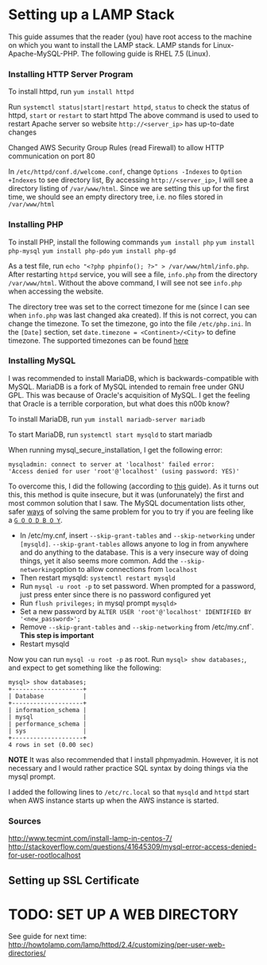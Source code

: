 # Setting up a LAMP Stack

This guide assumes that the reader (you) have root access to the machine on which you want to install the LAMP stack.
LAMP stands for Linux-Apache-MySQL-PHP. The following guide is RHEL 7.5 (Linux). 

### Installing HTTP Server Program
To install httpd, run `yum install httpd`

Run `systemctl status|start|restart httpd`, `status` to check the status of httpd, `start` or `restart` to start httpd
The above command is used to used to restart Apache server so website `http://<server_ip>` has up-to-date changes

Changed AWS Security Group Rules (read Firewall) to allow HTTP communication on port 80

In `/etc/httpd/conf.d/welcome.conf`, change `Options -Indexes` to `Option +Indexes` to see directory list,
By accessing `http://<server_ip>`, I will see a directory listing of `/var/www/html`. Since we are setting this up
for the first time, we should see an empty directory tree, i.e. no files stored in `/var/www/html`

### Installing PHP
To install PHP, install the following commands
`yum install php`
`yum install php-mysql`
`yum install php-pdo`
`yum install php-gd`

As a test file, run `echo "<?php phpinfo(); ?>" > /var/www/html/info.php`. After restarting `httpd` service, 
you will see a file, `info.php` from the directory `/var/www/html`. Without the above command, I will see not 
see `info.php` when accessing the website. 

The directory tree was set to the correct timezone for me (since I can see when `info.php` was last changed 
aka created). If this is not correct, you can change the timezone. To set the timezone, go into the file
`/etc/php.ini`. In the `[Date]` section, set `date.timezone = <Continent>/<City>` to define timezone. The 
supported timezones can be found [here](http://php.net/manual/en/timezones.php) 

### Installing MySQL
I was recommended to install MariaDB, which is backwards-compatible with MySQL. MariaDB is a fork of MySQL intended to
remain free under GNU GPL. This was because of Oracle's acquisition of MySQL. I get the feeling that Oracle is a 
terrible corporation, but what does this n00b know?

To install MariaDB, run `yum install mariadb-server mariadb`

To start MariaDB, run `systemctl start mysqld` to start mariadb

When running mysql_secure_installation, I get the following error:
```
mysqladmin: connect to server at 'localhost' failed error:
'Access denied for user 'root'@'localhost' (using password: YES)'
```

To overcome this, I did the following (according to 
[this](http://stackoverflow.com/questions/41645309/mysql-error-access-denied-for-user-rootlocalhost) guide).
As it turns out this, this method is quite insecure, but it was (unforunately) the first and most common solution
that I saw. The MySQL documentation lists other, safer [ways](https://dev.mysql.com/doc/refman/5.7/en/resetting-permissions.html) 
of solving the same problem for you to try if you are feeling like a 
[`G O O D B O Y`](http://s2.quickmeme.com/img/bc/bc597d2eb87ba74ab6844f9c3794c6b0eb11815047d003eb34747619791bc088.jpg).

- In /etc/my.cnf, insert `--skip-grant-tables` and `--skip-networking` under `[mysqld]`. `--skip-grant-tables` allows anyone to
log in from anywhere and do anything to the database. This is a very insecure way of doing things, yet it also seems more common.
Add the `--skip-networking`option to allow connections from `localhost`
- Then restart mysqld: `systemctl restart mysqld`
- Run `mysql -u root -p` to set password. When prompted for a password, just press enter since there is no password configured yet
- Run `flush privileges;` in mysql prompt `mysqld>`
- Set a new password by `ALTER USER 'root'@'localhost' IDENTIFIED BY '<new_password>';`
- Remove `--skip-grant-tables` and `--skip-networking` from /etc/my.cnf`. **This step is important**
- Restart mysqld

Now you can run `mysql -u root -p` as root. Run `mysql> show databases;`, and expect to get something like the following:
```
mysql> show databases;
+--------------------+
| Database           |
+--------------------+
| information_schema |
| mysql              |
| performance_schema |
| sys                |
+--------------------+
4 rows in set (0.00 sec)
```

**NOTE** It was also recommended that I install phpmyadmin. However, it is not necessary and I would rather practice SQL syntax by
doing things via the mysql prompt.


I added the following lines to `/etc/rc.local` so that `mysqld` and  `httpd` start when AWS instance starts up when the AWS
instance is started.

### Sources
http://www.tecmint.com/install-lamp-in-centos-7/
http://stackoverflow.com/questions/41645309/mysql-error-access-denied-for-user-rootlocalhost


## Setting up SSL Certificate


# TODO: SET UP A WEB DIRECTORY
See guide for next time: http://howtolamp.com/lamp/httpd/2.4/customizing/per-user-web-directories/
